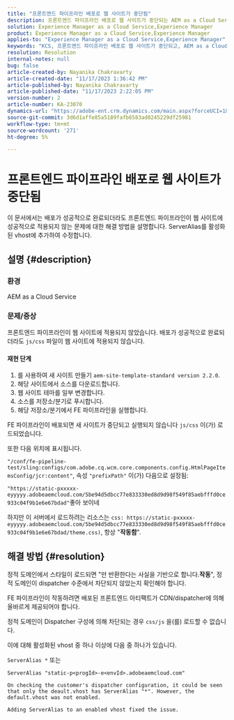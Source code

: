 ```yaml
---
title: "프론트엔드 파이프라인 배포로 웹 사이트가 중단됨"
description: 프론트엔드 파이프라인 배포로 웹 사이트가 중단되는 AEM as a Cloud Service 문제를 해결하는 방법을 알아봅니다. 활성화된 vhost에 ServerAlias를 추가합니다.
solution: Experience Manager as a Cloud Service,Experience Manager
product: Experience Manager as a Cloud Service,Experience Manager
applies-to: "Experience Manager as a Cloud Service,Experience Manager"
keywords: "KCS, 프론트엔드 파이프라인 배포로 웹 사이트가 중단되고, AEM as a Cloud Service, js/css 파일이 적용되지 않음"
resolution: Resolution
internal-notes: null
bug: false
article-created-by: Nayanika Chakravarty
article-created-date: "11/17/2023 1:36:42 PM"
article-published-by: Nayanika Chakravarty
article-published-date: "11/17/2023 2:22:05 PM"
version-number: 2
article-number: KA-23070
dynamics-url: "https://adobe-ent.crm.dynamics.com/main.aspx?forceUCI=1&pagetype=entityrecord&etn=knowledgearticle&id=5d139753-4e85-ee11-8179-6045bd0065b6"
source-git-commit: 3d6d1affe85a5189fafb6583ad0245229df25981
workflow-type: tm+mt
source-wordcount: '271'
ht-degree: 5%

---
```


# 프론트엔드 파이프라인 배포로 웹 사이트가 중단됨


이 문서에서는 배포가 성공적으로 완료되더라도 프론트엔드 파이프라인이 웹 사이트에 성공적으로 적용되지 않는 문제에 대한 해결 방법을 설명합니다. ServerAlias를 활성화된 vhost에 추가하여 수정합니다.



## 설명 {#description}


### 환경

AEM as a Cloud Service

### 문제/증상

프론트엔드 파이프라인이 웹 사이트에 적용되지 않았습니다. 배포가 성공적으로 완료되더라도 `js/css` 파일이 웹 사이트에 적용되지 않습니다.

#### 재현 단계

1. 를 사용하여 새 사이트 만들기 `aem-site-template-standard version 2.2.0`.
2. 해당 사이트에서 소스를 다운로드합니다.
3. 웹 사이트 테마를 일부 변경합니다.
4. 소스를 저장소/분기로 푸시합니다.
5. 해당 저장소/분기에서 FE 파이프라인을 실행합니다.


FE 파이프라인이 배포되면 새 사이트가 중단되고 실행되지 않습니다 `js/css` 이(가) 로드되었습니다.

또한 다음 위치에 표시됩니다.

`"/conf/fe-pipeline-test/sling:configs/com.adobe.cq.wcm.core.components.config.HtmlPageItemsConfig/jcr:content"`, 속성 `"prefixPath"` 이(가) 다음으로 설정됨:

`"https://static-pxxxxx-eyyyyy.adobeaemcloud.com/5be94d5dbcc77e833330ed8d9d98f549f85aebfffd0ce933c04f9b1e6e67bdad"`좋아 보이네

하지만 이 서버에서 로드하려는 리소스는 `css: https://static-pxxxxx-eyyyyy.adobeaemcloud.com/5be94d5dbcc77e833330ed8d9d98f549f85aebfffd0ce933c04f9b1e6e67bdad/theme.css)`, 항상 &quot;<b>작동함</b>&quot;.


## 해결 방법 {#resolution}


정적 도메인에서 스타일이 로드되면 &quot;만 반환한다는 사실을 기반으로 합니다.<b>작동</b>&quot;, 정적 도메인이 dispatcher 수준에서 차단되지 않았는지 확인해야 합니다.

FE 파이프라인이 작동하려면 배포된 프론트엔드 아티팩트가 CDN/dispatcher에 의해 올바르게 제공되어야 합니다.

정적 도메인이 Dispatcher 구성에 의해 차단되는 경우 `css/js` 을(를) 로드할 수 없습니다.

이에 대해 활성화된 vhost 중 하나 이상에 다음 중 하나가 있습니다.

`ServerAlias *`
또는


```
ServerAlias "static-p<progId>-e<envId>.adobeaemcloud.com"
```


`On checking the customer's dispatcher configuration, it could be seen that only the deault.vhost has ServerAlias "*". However, the default.vhost was not enabled.`

`Adding ServerAlias to an enabled vhost fixed the issue.`
